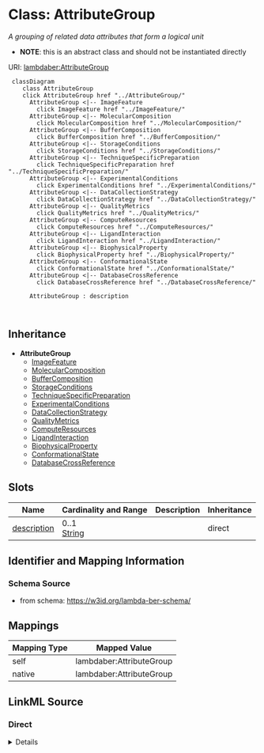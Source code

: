 

# Class: AttributeGroup 


_A grouping of related data attributes that form a logical unit_




* __NOTE__: this is an abstract class and should not be instantiated directly


URI: [lambdaber:AttributeGroup](https://w3id.org/lambda-ber-schema/AttributeGroup)





```mermaid
 classDiagram
    class AttributeGroup
    click AttributeGroup href "../AttributeGroup/"
      AttributeGroup <|-- ImageFeature
        click ImageFeature href "../ImageFeature/"
      AttributeGroup <|-- MolecularComposition
        click MolecularComposition href "../MolecularComposition/"
      AttributeGroup <|-- BufferComposition
        click BufferComposition href "../BufferComposition/"
      AttributeGroup <|-- StorageConditions
        click StorageConditions href "../StorageConditions/"
      AttributeGroup <|-- TechniqueSpecificPreparation
        click TechniqueSpecificPreparation href "../TechniqueSpecificPreparation/"
      AttributeGroup <|-- ExperimentalConditions
        click ExperimentalConditions href "../ExperimentalConditions/"
      AttributeGroup <|-- DataCollectionStrategy
        click DataCollectionStrategy href "../DataCollectionStrategy/"
      AttributeGroup <|-- QualityMetrics
        click QualityMetrics href "../QualityMetrics/"
      AttributeGroup <|-- ComputeResources
        click ComputeResources href "../ComputeResources/"
      AttributeGroup <|-- LigandInteraction
        click LigandInteraction href "../LigandInteraction/"
      AttributeGroup <|-- BiophysicalProperty
        click BiophysicalProperty href "../BiophysicalProperty/"
      AttributeGroup <|-- ConformationalState
        click ConformationalState href "../ConformationalState/"
      AttributeGroup <|-- DatabaseCrossReference
        click DatabaseCrossReference href "../DatabaseCrossReference/"
      
      AttributeGroup : description
        
      
```





## Inheritance
* **AttributeGroup**
    * [ImageFeature](ImageFeature.md)
    * [MolecularComposition](MolecularComposition.md)
    * [BufferComposition](BufferComposition.md)
    * [StorageConditions](StorageConditions.md)
    * [TechniqueSpecificPreparation](TechniqueSpecificPreparation.md)
    * [ExperimentalConditions](ExperimentalConditions.md)
    * [DataCollectionStrategy](DataCollectionStrategy.md)
    * [QualityMetrics](QualityMetrics.md)
    * [ComputeResources](ComputeResources.md)
    * [LigandInteraction](LigandInteraction.md)
    * [BiophysicalProperty](BiophysicalProperty.md)
    * [ConformationalState](ConformationalState.md)
    * [DatabaseCrossReference](DatabaseCrossReference.md)



## Slots

| Name | Cardinality and Range | Description | Inheritance |
| ---  | --- | --- | --- |
| [description](description.md) | 0..1 <br/> [String](String.md) |  | direct |










## Identifier and Mapping Information






### Schema Source


* from schema: https://w3id.org/lambda-ber-schema/




## Mappings

| Mapping Type | Mapped Value |
| ---  | ---  |
| self | lambdaber:AttributeGroup |
| native | lambdaber:AttributeGroup |






## LinkML Source

<!-- TODO: investigate https://stackoverflow.com/questions/37606292/how-to-create-tabbed-code-blocks-in-mkdocs-or-sphinx -->

### Direct

<details>
```yaml
name: AttributeGroup
description: A grouping of related data attributes that form a logical unit
from_schema: https://w3id.org/lambda-ber-schema/
abstract: true
attributes:
  description:
    name: description
    from_schema: https://w3id.org/lambda-ber-schema/
    domain_of:
    - NamedThing
    - AttributeGroup
    range: string

```
</details>

### Induced

<details>
```yaml
name: AttributeGroup
description: A grouping of related data attributes that form a logical unit
from_schema: https://w3id.org/lambda-ber-schema/
abstract: true
attributes:
  description:
    name: description
    from_schema: https://w3id.org/lambda-ber-schema/
    alias: description
    owner: AttributeGroup
    domain_of:
    - NamedThing
    - AttributeGroup
    range: string

```
</details>